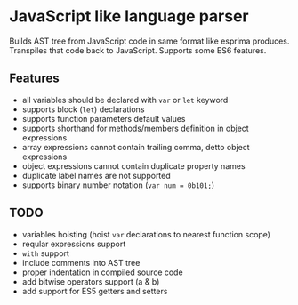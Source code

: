 JavaScript like language parser
=====================
Builds AST tree from JavaScript code in same format like esprima produces. Transpiles that code back to JavaScript. Supports some ES6 features.

Features
-----------------------
- all variables should be declared with ```var``` or ```let``` keyword
- supports block (```let```) declarations
- supports function parameters default values
- supports shorthand for methods/members definition in object expressions
- array expressions cannot contain trailing comma, detto object expressions
- object expressions cannot contain duplicate property names
- duplicate label names are not supported
- supports binary number notation (```var num = 0b101;```)

TODO
-----------------------
- variables hoisting (hoist ```var``` declarations to nearest function scope)
- reqular expressions support
- ```with``` support
- include comments into AST tree
- proper indentation in compiled source code
- add bitwise operators support (a & b)
- add support for ES5 getters and setters
